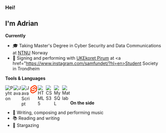 ### Hei!

I'm Adrian
----------
**Currently**
- 🎓 Taking Master's Degree in Cyber Security and Data Communications at <a href="https://www.ntnu.no/studier/mtkom">NTNU</a> Norway
- 🎼 Signing and performing with <a href="https://www.instagram.com/ukekoretpirum/">UKEkoret Pirum</a> at <a href="https://www.instagram.com/samfundet/?hl=en>Student Society in Trondheim</a>

**Tools & Languages**

<img align="left" alt="Pyhton" width="26px" src="https://img.icons8.com/color/48/000000/python.png" />
<img align="left" alt="Java" width="26px" src="https://img.icons8.com/color/48/000000/java-coffee-cup-logo.png" />
<img align="left" alt="JavaScript" width="26px" src="https://img.icons8.com/color/48/000000/javascript.png" />
<img align="left" alt="Svelte" width="26px" src="https://raw.githubusercontent.com/github/explore/42198dc9113595ddd22cc12771bb719c8cf08b67/topics/svelte/svelte.png" />
<img align="left" alt="HTML5" width="26px" src="https://img.icons8.com/color/48/000000/html-5.png" />
<img align="left" alt="CSS3" width="26px" src="https://img.icons8.com/color/48/000000/css3.png" />
<img align="left" alt="MySQL" width="26px" src="https://img.icons8.com/color/48/000000/mysql.png"/>
<img align="left" alt="Matlab" width="26px" src="https://img.icons8.com/fluent/48/000000/matlab.png" />
<br></br>

**On the side**
- 🎸 Writing, composing and performing music
- 📚 Reading and writing
- 🌌 Stargazing
